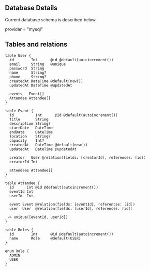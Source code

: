 ## Database Details

Current database schema is described below.

provider = "mysql"

## Tables and relations

```prisma
table User {
  id        Int      @id @default(autoincrement())
  email     String   @unique
  password  String
  name      String?
  phone     String?
  createdAt DateTime @default(now())
  updatedAt DateTime @updatedAt

  events   Event[]
  Attendee Attendee[]
}
```

```prisma
table Event {
  id          Int      @id @default(autoincrement())
  title       String
  description String?
  startDate   DateTime
  endDate     DateTime
  location    String?
  capacity    Int?
  createdAt   DateTime @default(now())
  updatedAt   DateTime @updatedAt

  creator   User @relation(fields: [creatorId], references: [id])
  creatorId Int

  attendees Attendee[]
}
```

```prisma
table Attendee {
  id      Int @id @default(autoincrement())
  eventId Int
  userId  Int

  event Event @relation(fields: [eventId], references: [id])
  user  User  @relation(fields: [userId], references: [id])

 -> unique([eventId, userId])
}
```

```prisma
table Roles {
  id        Int      @id @default(autoincrement())
  name      Role     @default(USER)
}
```

```prisma
enum Role {
  ADMIN
  USER
}
```
